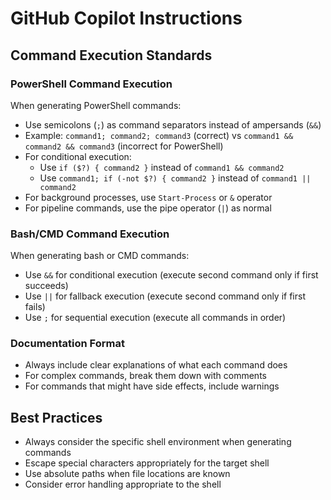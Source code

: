 # GitHub Copilot Instructions

## Command Execution Standards

### PowerShell Command Execution

When generating PowerShell commands:

- Use semicolons (`;`) as command separators instead of ampersands (`&&`) 
- Example: `command1; command2; command3` (correct) vs `command1 && command2 && command3` (incorrect for PowerShell)
- For conditional execution:
  - Use `if ($?) { command2 }` instead of `command1 && command2`
  - Use `command1; if (-not $?) { command2 }` instead of `command1 || command2`
- For background processes, use `Start-Process` or `&` operator
- For pipeline commands, use the pipe operator (`|`) as normal

### Bash/CMD Command Execution

When generating bash or CMD commands:

- Use `&&` for conditional execution (execute second command only if first succeeds)
- Use `||` for fallback execution (execute second command only if first fails)
- Use `;` for sequential execution (execute all commands in order)

### Documentation Format

- Always include clear explanations of what each command does
- For complex commands, break them down with comments
- For commands that might have side effects, include warnings

## Best Practices

- Always consider the specific shell environment when generating commands
- Escape special characters appropriately for the target shell
- Use absolute paths when file locations are known
- Consider error handling appropriate to the shell
